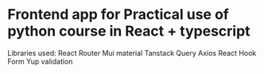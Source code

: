 # Frontend app for Practical use of python course in React + typescript

Libraries used:
React Router
Mui material
Tanstack Query
Axios
React Hook Form
Yup validation

